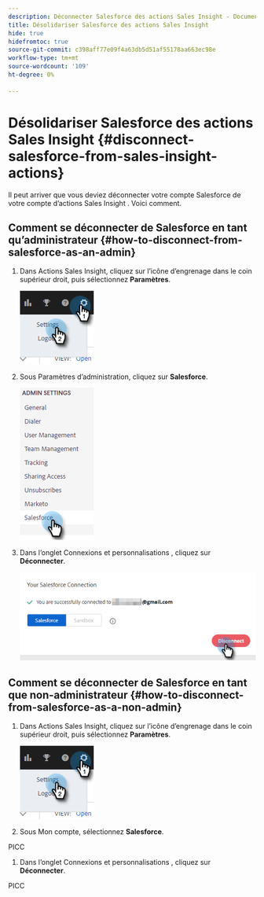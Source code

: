 ```yaml
---
description: Déconnecter Salesforce des actions Sales Insight - Documents Marketo - Documentation du produit
title: Désolidariser Salesforce des actions Sales Insight
hide: true
hidefromtoc: true
source-git-commit: c398aff77e09f4a63db5d51af55178aa663ec98e
workflow-type: tm+mt
source-wordcount: '109'
ht-degree: 0%

---
```


# Désolidariser Salesforce des actions Sales Insight {#disconnect-salesforce-from-sales-insight-actions}

Il peut arriver que vous deviez déconnecter votre compte Salesforce de votre compte d’actions Sales Insight . Voici comment.

## Comment se déconnecter de Salesforce en tant qu’administrateur {#how-to-disconnect-from-salesforce-as-an-admin}

1. Dans Actions Sales Insight, cliquez sur l’icône d’engrenage dans le coin supérieur droit, puis sélectionnez **Paramètres**.

   ![](assets/disconnect-salesforce-from-sales-insight-actions-1.png)

1. Sous Paramètres d’administration, cliquez sur **Salesforce**.

   ![](assets/disconnect-salesforce-from-sales-insight-actions-2.png)

1. Dans l’onglet Connexions et personnalisations , cliquez sur **Déconnecter**.

   ![](assets/disconnect-salesforce-from-sales-insight-actions-3.png)

## Comment se déconnecter de Salesforce en tant que non-administrateur {#how-to-disconnect-from-salesforce-as-a-non-admin}

1. Dans Actions Sales Insight, cliquez sur l’icône d’engrenage dans le coin supérieur droit, puis sélectionnez **Paramètres**.

   ![](assets/disconnect-salesforce-from-sales-insight-actions-4.png)

1. Sous Mon compte, sélectionnez **Salesforce**.

PICC

1. Dans l’onglet Connexions et personnalisations , cliquez sur **Déconnecter**.

PICC
